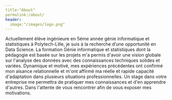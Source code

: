 ```yaml
---
title:"About"
permalink:/about/
header:
  image:"/images/logo.png"
---
```

Actuellement élève ingénieure en 5éme année génie informatique et statistiques à Polytech-Lille, je suis à la recherche d’une opportunité en Data Science.
La formation Génie informatique et statistiques dont la pédagogie est basée sur les projets m'a permis d'avoir une vision globale sur l'analyse des données avec des connaissances techniques solides et variées. Dynamique et motivé, mes expériences précédentes ont confirmé mon aisance relationnelle et m'ont affirmé ma réelle et rapide capacité d'adaptation dans plusieurs situations professionnelles.
Un stage dans votre entreprise me permettra de pratiquer mes connaissances et d'en apprendre d'autres.
Dans l'attente de vous rencontrer afin de vous exposer mes motivations.
